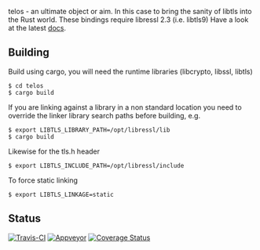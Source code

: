 
telos - an ultimate object or aim. In this case to bring the sanity of
libtls into the Rust world. These bindings require libressl 2.3 (i.e. libtls9)
Have a look at the latest [docs](https://equalsraf.github.io/telos-docs/master/telos/).

## Building

Build using cargo, you will need the runtime libraries (libcrypto, libssl, libtls)

    $ cd telos
    $ cargo build

If you are linking against a library in a non standard location you need to override the linker library search paths before building, e.g.

    $ export LIBTLS_LIBRARY_PATH=/opt/libressl/lib
    $ cargo build

Likewise for the tls.h header

    $ export LIBTLS_INCLUDE_PATH=/opt/libressl/include

To force static linking

    $ export LIBTLS_LINKAGE=static

## Status

[![Travis-CI](https://travis-ci.org/equalsraf/telos.svg?branch=master)](https://travis-ci.org/equalsraf/telos)
[![Appveyor](https://ci.appveyor.com/api/projects/status/2vsds0x871hnws17?svg=true)](https://ci.appveyor.com/project/equalsraf/telos/branch/master)
[![Coverage Status](https://coveralls.io/repos/equalsraf/telos/badge.svg?branch=master&service=github)](https://coveralls.io/github/equalsraf/telos?branch=master)
